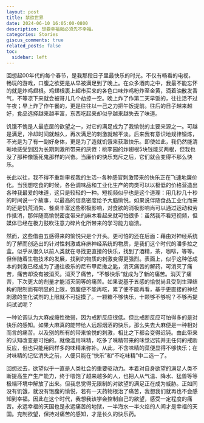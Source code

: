 ```yaml
---
layout: post
title: 禁欲世界
date: 2024-06-10 16:05:00-0800
description: 想要幸福就必须先不幸福。
categories: Stories
giscus_comments: true
related_posts: false
toc:
  sidebar: left
---
```


回想起00年代的每个春节，是我那段日子里最快乐的时光。不仅有畅看的电视，畅玩的游戏，口腹之欲更是从早被满足到了晚上。在众多酒肉之中，我最不能忘怀的就是炸鸡翅根。鸡翅根裹上超市买来的各色口味炸鸡粉炸至金黄，滴着油散发香气，不等凉下来就会被哥儿几个劫掠一空。晚上炸了作第二天早饭的，往往活不过午夜；早上炸了作午餐的，更是往往以一己之力把午饭提前。往后的日子越来越好，食品选择越来越丰富，东西吃起来却似乎越来越失去了味道。

饥饿不愧是人最底层的欲望之一，对它的满足成为了我愉悦的主要来源之一。可越是满足，冷却时间就越久，再次满足的刺激就越平淡。后来我有意识地规律锻炼，不光是为了有一副好身体，更是为了造就饥饿来获取快乐。即使如此，我仍然能清晰地感受到因为长期刺激所带来的厌倦：桃李园的炸翅根5块钱能买两根，但我也没了那种像饿死鬼那样的兴奋。当廉价的快乐充斥之后，它们就会变得不那么快乐。

长此以往，我不得不重新审视我的生活--各种感官刺激带来的快乐正在飞速地廉价化。当我想吃食的时候，各色调味品和工业化生产的肉类可以以极低的价格营造出各种我最爱的味道，这只是较轻的一种。短视频似乎也是这个道理：用几秒几十秒的时间说一个故事，以最高的信息密度给予大脑愉悦。如果说伴随食品工业化而来的还是饥荒消失、餐桌丰富这些积极影响，对食欲的消极影响尚可以通过运动和劳作抵消，那伴随高愉悦密度带来的麻木看起来就可怕很多：虽然我不看短视频，但媒体已经在极力鼓吹注意力碎片化所带来的学习能力崩溃。

然而，这些借由五感得来的愉悦只是个开头。更可怕的还在后面：藉由对神经系统的了解而创造出的针对性刺激或麻痹神经系统的物质，是我们这个时代的潘多拉之盒。似乎从很久以前人类就在寻找更直接的快乐，找到了酒精，茶，咖啡，等等。但伴随着生物技术的发展，找到的物质的刺激变得更强烈。表面上，似乎这种低成本的刺激已经成为了通往极乐的尼布甲尼撒之匙，消灭痛苦的解药，可消灭了痛苦，痛苦却没有被消灭。消灭了痛苦，“不够快乐”就成为了新的痛苦。消灭了痛苦，下次更大的剂量才能消灭同等的痛苦。如果说基于五感的愉悦尚且受到生理结构的限制而有明显的上限，饱腹便不能再吃，累了便不能再看，基于更直接的神经刺激的生化试剂的上限就不可捉摸了。一颗糖不够快乐，十颗够不够呢？不够再提纯试试呢？

一种论调认为大麻成瘾性微弱，因为戒断反应很低。但比戒断反应可怕得多的是对快乐的感知。如果大麻真的能带给人远超烟酒的快乐，那么失去大麻便是一种相对而言的痛苦。以及别的所有的带来愉悦的刺激，相比之下都会变得迟钝。由此带来的认知改变是可怕的。就像滥用味精，吃多了味精带来的味觉迟钝并无任何的戒断反应，但也只能用同样多的味精来弥补。从此，不含味精的菜便显得不够快乐；在对味精的记忆消失之前，人便只能在“快乐”和“不吃味精”中二选一了。

回想过去，欲望似乎一直是人类社会的重要驱动力。本着对自身欲望的满足人类不断提高生产生产能力，终于喂饱了越来越多的人，也把人从气温、降水、猛兽等等极端环境中解放了出来。但我总觉得无限制的对欲望的满足正在成为威胁。正如同没有饥饿，就没有饱腹的愉悦，若有一天药物根治了痛苦，我想我们就再也不会感知到幸福。因此在这个时代，我想我该学会控制自己的欲望，感受一定程度的痛苦。永远幸福的天国也是永远痛苦的地狱，一半海水一半火焰的人间才是幸福的天国。克制欲望，保持对痛苦的感知，才是长久的快乐药。
